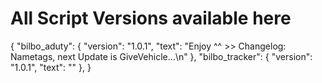 # All Script Versions available here

{
  "bilbo_aduty": {
    "version": "1.0.1",
    "text": "Enjoy ^^ >> Changelog: Nametags, next Update is GiveVehicle...\n"
  },
    "bilbo_tracker": {
    "version": "1.0.1",
    "text": ""
  },
}
